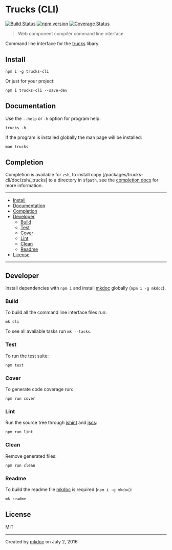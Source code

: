 # Trucks (CLI)

[![Build Status](https://travis-ci.org/tmpfs/trucks.svg?v=2)](https://travis-ci.org/tmpfs/trucks)
[![npm version](http://img.shields.io/npm/v/trucks.svg?v=2)](https://npmjs.org/package/trucks)
[![Coverage Status](https://coveralls.io/repos/tmpfs/trucks/badge.svg?branch=master&service=github&v=4)](https://coveralls.io/github/tmpfs/trucks?branch=master)

> Web component compiler command line interface

Command line interface for the [trucks][] libary.

## Install

```
npm i -g trucks-cli
```

Or just for your project:

```
npm i trucks-cli --save-dev
```

## Documentation

Use the `--help` or `-h` option for program help:

```
trucks -h
```

If the program is installed globally the man page will be installed:

```
man trucks
```

## Completion

Completion is available for `zsh`, to install copy [/packages/trucks-cli/doc/zsh/_trucks] to a directory in `$fpath`, see the [completion docs](https://github.com/mkdoc/mkcli#completion) for more information.

---

- [Install](#install)
- [Documentation](#documentation)
- [Completion](#completion)
- [Developer](#developer)
  - [Build](#build)
  - [Test](#test)
  - [Cover](#cover)
  - [Lint](#lint)
  - [Clean](#clean)
  - [Readme](#readme)
- [License](#license)

---

## Developer

Install dependencies with `npm i` and install [mkdoc][] globally (`npm i -g mkdoc`).

### Build

To build all the command line interface files run:

```
mk cli
```

To see all available tasks run `mk --tasks`.

### Test

To run the test suite:

```
npm test
```

### Cover

To generate code coverage run:

```
npm run cover
```

### Lint

Run the source tree through [jshint][] and [jscs][]:

```
npm run lint
```

### Clean

Remove generated files:

```
npm run clean
```

### Readme

To build the readme file [mkdoc][] is required (`npm i -g mkdoc`):

```
mk readme
```

## License

MIT

---

Created by [mkdoc](https://github.com/mkdoc/mkdoc) on July 2, 2016

[trucks]: https://github.com/tmpfs/trucks
[skatejs]: https://github.com/skatejs/skatejs
[webcomponents]: https://github.com/w3c/webcomponents
[shadow-dom]: https://w3c.github.io/webcomponents/spec/shadow/
[custom-elements]: https://www.w3.org/TR/custom-elements/
[html-imports]: https://w3c.github.io/webcomponents/spec/imports/
[html-templates]: https://html.spec.whatwg.org/multipage/scripting.html#the-template-element
[polymer]: https://www.polymer-project.org/1.0/
[react]: https://facebook.github.io/react/
[react-webcomponents]: https://github.com/facebook/react/issues/5052
[react-integration]: https://github.com/skatejs/react-integration
[csp]: http://content-security-policy.com/
[mkdoc]: https://github.com/mkdoc/mkdoc
[jshint]: http://jshint.com
[jscs]: http://jscs.info


